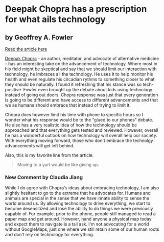 # Deepak Chopra has a prescription for what ails technology
## by Geoffrey A. Fowler

[Read the article here](https://www.washingtonpost.com/technology/2019/01/10/deepak-chopra-has-prescription-what-ails-technology/?utm_term=.c45d8c5bed2e)

[Deepak Chopra](https://en.wikipedia.org/wiki/Deepak_Chopra) - an author, meditator, and advocate of alternative medicine - has an interesting take on the advancement of technology. Where most in his field might be skeptical and say that we should limit our interaction with technology, he imbraces all the technology. He uses it to help monitor his health and even regulate his circadian rythms to something closer to what they should be naturally. I found it refreshing that his stance was so tech-positive. Fowler even brought up the debate about kids using technology instead of going out doors. Chopra response was just that every generation is going to be different and have access to different advancements and that we as humans should embrace that instead of trying to limit it. 

Chopra does however limit his time with phone to specific hours so I wonder what his response would be to the "glued to our phones" debate. He also has a very realistic idea of how the technology should be approached and that everything gets tested and reviewed. However, overall he has a wonderful outlook on how technology will overall help our society. With everything moving forward, those who don't embrace the technolgy advancements will get left behind. 

Also, this is my favorite line from the article:
> Moving to a yurt would be like giving up.


### New Comment by Claudia Jiang
While I do agree with Chopra's ideas about embracing technology, I am also slightly hesitant to go to the extreme that he advocates for. Humans and animals are special in the sense that we have innate ability to sense the world around us. By allowing technology to drive everything, we start to become desensitized and lose the ability to do things we were previously capable of. For example, prior to the phone, people still managed to read a paper map and get around. However, hand anyone a physical map today and expect them to navigate is a tall ask. I'm not advocating for a world without GoogleMaps, just one where we still retain some of our human roots and don't rely on technology for everything. 